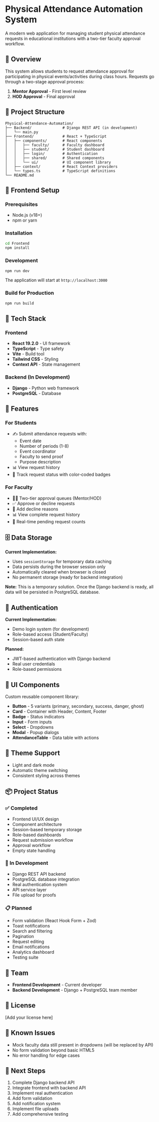 # Physical Attendance Automation System

A modern web application for managing student physical attendance requests in educational institutions with a two-tier faculty approval workflow.

## 🎯 Overview

This system allows students to request attendance approval for participating in physical events/activities during class hours. Requests go through a two-stage approval process:
1. **Mentor Approval** - First level review
2. **HOD Approval** - Final approval

## 📁 Project Structure

```
Physical-Attendance-Automation/
├── Backend/              # Django REST API (in development)
│   └── main.py
├── Frontend/             # React + TypeScript
│   ├── components/       # React components
│   │   ├── faculty/      # Faculty dashboard
│   │   ├── student/      # Student dashboard
│   │   ├── login/        # Authentication
│   │   ├── shared/       # Shared components
│   │   └── ui/           # UI component library
│   ├── context/          # React Context providers
│   └── types.ts          # TypeScript definitions
└── README.md
```

## 🚀 Frontend Setup

### Prerequisites
- Node.js (v18+)
- npm or yarn

### Installation

```bash
cd Frontend
npm install
```

### Development

```bash
npm run dev
```

The application will start at `http://localhost:3000`

### Build for Production

```bash
npm run build
```

## 🔧 Tech Stack

### Frontend
- **React 19.2.0** - UI framework
- **TypeScript** - Type safety
- **Vite** - Build tool
- **Tailwind CSS** - Styling
- **Context API** - State management

### Backend (In Development)
- **Django** - Python web framework
- **PostgreSQL** - Database

## 📝 Features

### For Students
- ✍️ Submit attendance requests with:
  - Event date
  - Number of periods (1-8)
  - Event coordinator
  - Faculty to send proof
  - Purpose description
- 📊 View request history
- 🎨 Track request status with color-coded badges

### For Faculty
- 👨‍🏫 Two-tier approval queues (Mentor/HOD)
- ✅ Approve or decline requests
- 📝 Add decline reasons
- 📊 View complete request history
- 🔢 Real-time pending request counts

## 🗄️ Data Storage

**Current Implementation:**
- Uses `sessionStorage` for temporary data caching
- Data persists during the browser session only
- Automatically cleared when browser is closed
- No permanent storage (ready for backend integration)

**Note:** This is a temporary solution. Once the Django backend is ready, all data will be persisted in PostgreSQL database.

## 🔐 Authentication

**Current Implementation:**
- Demo login system (for development)
- Role-based access (Student/Faculty)
- Session-based auth state

**Planned:**
- JWT-based authentication with Django backend
- Real user credentials
- Role-based permissions

## 🎨 UI Components

Custom reusable component library:
- **Button** - 5 variants (primary, secondary, success, danger, ghost)
- **Card** - Container with Header, Content, Footer
- **Badge** - Status indicators
- **Input** - Form inputs
- **Select** - Dropdowns
- **Modal** - Popup dialogs
- **AttendanceTable** - Data table with actions

## 🌙 Theme Support

- Light and dark mode
- Automatic theme switching
- Consistent styling across themes

## 📦 Project Status

### ✅ Completed
- Frontend UI/UX design
- Component architecture
- Session-based temporary storage
- Role-based dashboards
- Request submission workflow
- Approval workflow
- Empty state handling

### 🚧 In Development
- Django REST API backend
- PostgreSQL database integration
- Real authentication system
- API service layer
- File upload for proofs

### 📋 Planned
- Form validation (React Hook Form + Zod)
- Toast notifications
- Search and filtering
- Pagination
- Request editing
- Email notifications
- Analytics dashboard
- Testing suite

## 🤝 Team

- **Frontend Development** - Current developer
- **Backend Development** - Django + PostgreSQL team member

## 📄 License

[Add your license here]

## 🐛 Known Issues

- Mock faculty data still present in dropdowns (will be replaced by API)
- No form validation beyond basic HTML5
- No error handling for edge cases

## 🔮 Next Steps

1. Complete Django backend API
2. Integrate frontend with backend API
3. Implement real authentication
4. Add form validation
5. Add notification system
6. Implement file uploads
7. Add comprehensive testing